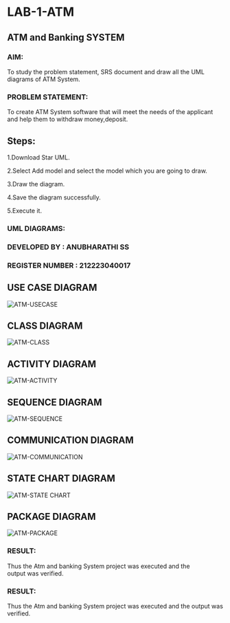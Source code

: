 # LAB-1-ATM
## ATM and Banking SYSTEM
### AIM: 
To study the problem statement, SRS document and draw all the UML diagrams of ATM
System.
### PROBLEM STATEMENT:
To create ATM System software that will meet the needs of the applicant and help them
to withdraw money,deposit.
## Steps:
1.Download Star UML.

2.Select Add model and select the model which you are going to draw.

3.Draw the diagram.

4.Save the diagram successfully.

5.Execute it.

### UML DIAGRAMS:
### DEVELOPED BY : ANUBHARATHI SS
### REGISTER NUMBER : 212223040017

## USE CASE DIAGRAM
![ATM-USECASE](https://github.com/23012653/LAB-1-ATM/assets/150777517/acb8e32b-66f0-41e7-adfe-86f1d378345a)

## CLASS DIAGRAM
![ATM-CLASS](https://github.com/23012653/LAB-1-ATM/assets/150777517/68c7acda-9cba-4619-a580-16af24fe152a)

## ACTIVITY DIAGRAM
![ATM-ACTIVITY](https://github.com/23012653/LAB-1-ATM/assets/150777517/92b02c66-2145-4f95-bd63-75173f3065d4)

## SEQUENCE DIAGRAM
![ATM-SEQUENCE](https://github.com/23012653/LAB-1-ATM/assets/150777517/66c17218-d5af-4340-bd39-468757655a85)

## COMMUNICATION DIAGRAM
![ATM-COMMUNICATION](https://github.com/23012653/LAB-1-ATM/assets/150777517/f94ade12-177d-44d3-8f3d-10012260f4e6)

## STATE CHART DIAGRAM
![ATM-STATE CHART](https://github.com/23012653/LAB-1-ATM/assets/150777517/947188f3-3d4f-4520-8b6a-5501baa9de17)

## PACKAGE DIAGRAM
![ATM-PACKAGE](https://github.com/23012653/LAB-1-ATM/assets/150777517/c8b8c8d5-b485-4b97-8066-e69f7d46a9c2)





### RESULT: 
Thus the Atm and banking System project was executed and the output was verified.















### RESULT: 
Thus the Atm and banking System project was executed and the output was verified.
